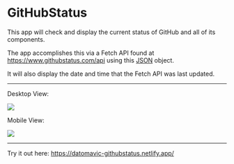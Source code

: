 # GitHubStatus

This app will check and display the current status of GitHub and all of its components.

The app accomplishes this via a Fetch API found at https://www.githubstatus.com/api using this <a href=https://www.githubstatus.com/api/v2/summary.json>JSON</a> object.

It will also display the date and time that the Fetch API was last updated.

-----

Desktop View:

<img src="https://i.imgur.com/OIVMTZs.png">

Mobile View:

<img src="https://i.imgur.com/SYZh3c9.gif">

-------

Try it out here: https://datomavic-githubstatus.netlify.app/ 

